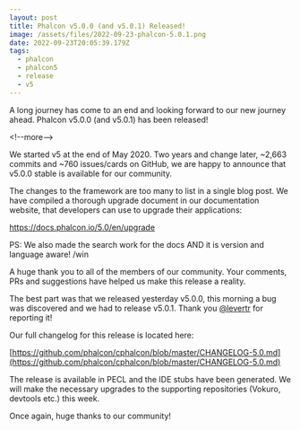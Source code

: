 ```yaml
---
layout: post
title: Phalcon v5.0.0 (and v5.0.1) Released!
image: /assets/files/2022-09-23-phalcon-5.0.1.png
date: 2022-09-23T20:05:39.179Z
tags:
  - phalcon
  - phalcon5
  - release
  - v5
---
```

A﻿ long journey has come to an end and looking forward to our new journey ahead. Phalcon v5.0.0 (and v5.0.1) has been released!

<﻿!--more-->

W﻿e started v5 at the end of May 2020. Two years and change later, ~2,663 commits and ~760 issues/cards on GitHub, we are happy to announce that v5.0.0 stable is available for our community.

T﻿he changes to the framework are too many to list in a single blog post. We have compiled a thorough upgrade document in our documentation website, that developers can use to upgrade their applications:

[h﻿ttps://docs.phalcon.io/5.0/en/upgrade](h﻿ttps://docs.phalcon.io/5.0/en/upgrade)

P﻿S: We also made the search work for the docs AND it is version and language aware! /win

A﻿ huge thank you to all of the members of our community. Your comments, PRs and suggestions have helped us make this release a reality.

T﻿he best part was that we released yesterday v5.0.0, this morning a bug was discovered and we had to release v5.0.1. Thank you [@levertr](https://github.com/levertr) for reporting it!

O﻿ur full changelog for this release is located here:

[https://github.com/phalcon/cphalcon/blob/master/CHANGELOG-5.0.md](https://github.com/phalcon/cphalcon/blob/master/CHANGELOG-5.0.md)

T﻿he release is available in PECL and the IDE stubs have been generated. We will make the necessary upgrades to the supporting repositories (Vokuro, devtools etc.) this week.

O﻿nce again, huge thanks to our community!